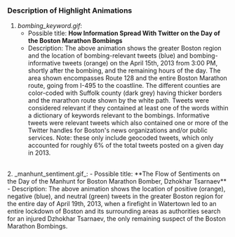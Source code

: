 ### Description of Highlight Animations

1. _bombing_keyword.gif_:
	- Possible title: **How Information Spread With Twitter on the Day of the Boston Marathon Bombings**
	- Description: The above animation shows the greater Boston region and the location of bombing-relevant tweets (blue) and bombing-informative tweets (orange) on the April 15th, 2013 from 3:00 PM, shortly after the bombing, and the remaining hours of the day. The area shown encompasses Route 128 and the entire Boston Marathon route, going from I-495 to the coastline. The different counties are color-coded with Suffolk county (dark grey) having thicker borders and the marathon route shown by the white path. Tweets were considered relevant if they contained at least one of the words within a dictionary of keywords relevant to the bombings. Informative tweets were relevant tweets which also contained one or more of the Twitter handles for Boston's news organizations and/or public services. Note: these only include geocoded tweets, which only accounted for roughly 6% of the total tweets posted on a given day in 2013.  
<br>
2. _manhunt_sentiment.gif_:
	- Possible title: **The Flow of Sentiments on the Day of the Manhunt for Boston Marathon Bomber, Dzhokhar Tsarnaev**
	- Description: The above animation shows the location of positive (orange), negative (blue), and neutral (green) tweets in the greater Boston region for the entire day of April 19th, 2013, when a firefight in Watertown led to an entire lockdown of Boston and its surrounding areas as authorities search for an injured Dzhokhar Tsarnaev, the only remaining suspect of the Boston Marathon Bombings.